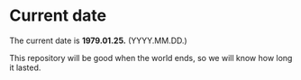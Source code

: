 # Current date

The current date is **1979.01.25.** (YYYY.MM.DD.)

This repository will be good when the world ends, so we will know how long it lasted.